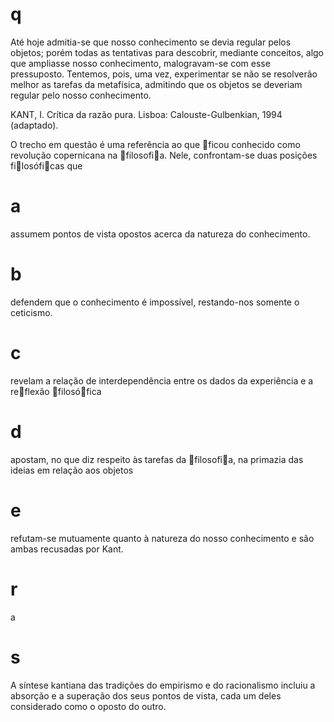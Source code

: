 # q
Até hoje admitia-se que nosso conhecimento se devia regular pelos objetos; porém todas as tentativas para descobrir, mediante conceitos, algo que ampliasse nosso conhecimento, malogravam-se com esse pressuposto. Tentemos, pois, uma vez, experimentar se não se resolverão melhor as tarefas da metafísica, admitindo que os objetos se deveriam regular pelo nosso conhecimento.

KANT, I. Crítica da razão pura. Lisboa: Calouste-Gulbenkian, 1994 (adaptado).

O trecho em questão é uma referência ao que ficou conhecido como revolução copernicana na filosofia. Nele, confrontam-se duas posições filosóficas que

# a
assumem pontos de vista opostos acerca da natureza do conhecimento.

# b
defendem que o conhecimento é impossível, restando-nos somente o ceticismo.

# c
revelam a relação de interdependência entre os dados da experiência e a reflexão filosófica

# d
apostam, no que diz respeito às tarefas da filosofia, na primazia das ideias em relação aos objetos

# e
refutam-se mutuamente quanto à natureza do nosso conhecimento e são ambas recusadas por Kant.

# r
a

# s
A síntese kantiana das tradições do empirismo e do racionalismo incluiu a absorção e a superação dos seus pontos de vista, cada um deles considerado como o oposto do outro.

